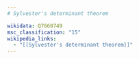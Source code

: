 ```yaml
---
# Sylvester's determinant theorem

wikidata: Q7660749
msc_classification: "15"
wikipedia_links:
  - "[[Sylvester's determinant theorem]]"
---
```


